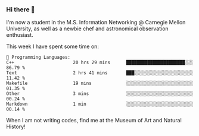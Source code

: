 ### Hi there 👋

I'm now a student in the M.S. Information Networking @ Carnegie Mellon University, as well as a newbie chef and astronomical observation enthusiast. 



<!--START_SECTION:waka-->
This week I have spent some time on: 

```text
💬 Programming Languages: 
C++                      20 hrs 29 mins      ██████████████████████░░░   86.79 % 
Text                     2 hrs 41 mins       ███░░░░░░░░░░░░░░░░░░░░░░   11.42 % 
Makefile                 19 mins             ░░░░░░░░░░░░░░░░░░░░░░░░░   01.35 % 
Other                    3 mins              ░░░░░░░░░░░░░░░░░░░░░░░░░   00.24 % 
Markdown                 1 min               ░░░░░░░░░░░░░░░░░░░░░░░░░   00.14 % 
```


<!--END_SECTION:waka-->

When I am not writing codes, find me at the Museum of Art and Natural History!
